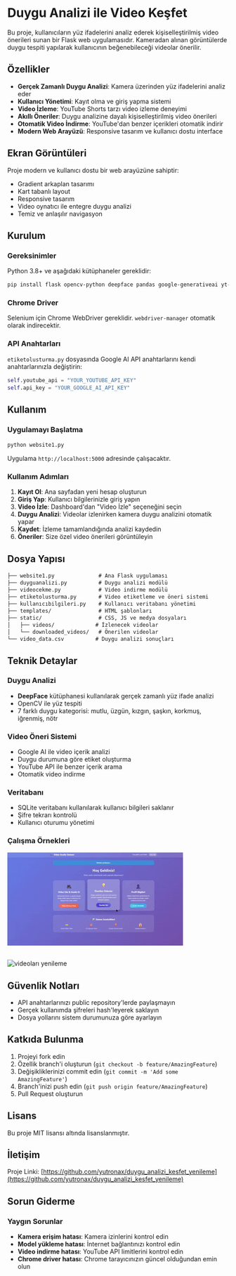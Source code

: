 # Duygu Analizi ile Video Keşfet

Bu proje, kullanıcıların yüz ifadelerini analiz ederek kişiselleştirilmiş video önerileri sunan bir Flask web uygulamasıdır. Kameradan alınan görüntülerde duygu tespiti yapılarak kullanıcının beğenebileceği videolar önerilir.

## Özellikler

- **Gerçek Zamanlı Duygu Analizi**: Kamera üzerinden yüz ifadelerini analiz eder
- **Kullanıcı Yönetimi**: Kayıt olma ve giriş yapma sistemi
- **Video İzleme**: YouTube Shorts tarzı video izleme deneyimi
- **Akıllı Öneriler**: Duygu analizine dayalı kişiselleştirilmiş video önerileri
- **Otomatik Video İndirme**: YouTube'dan benzer içerikleri otomatik indirir
- **Modern Web Arayüzü**: Responsive tasarım ve kullanıcı dostu interface

## Ekran Görüntüleri

Proje modern ve kullanıcı dostu bir web arayüzüne sahiptir:
- Gradient arkaplan tasarımı
- Kart tabanlı layout
- Responsive tasarım
- Video oynatıcı ile entegre duygu analizi
- Temiz ve anlaşılır navigasyon

## Kurulum

### Gereksinimler

Python 3.8+ ve aşağıdaki kütüphaneler gereklidir:

```bash
pip install flask opencv-python deepface pandas google-generativeai yt-dlp selenium webdriver-manager
```

### Chrome Driver

Selenium için Chrome WebDriver gereklidir. `webdriver-manager` otomatik olarak indirecektir.

### API Anahtarları

`etiketolusturma.py` dosyasında Google AI API anahtarlarını kendi anahtarlarınızla değiştirin:

```python
self.youtube_api = "YOUR_YOUTUBE_API_KEY"
self.api_key = "YOUR_GOOGLE_AI_API_KEY"
```

## Kullanım

### Uygulamayı Başlatma

```bash
python website1.py
```

Uygulama `http://localhost:5000` adresinde çalışacaktır.

### Kullanım Adımları

1. **Kayıt Ol**: Ana sayfadan yeni hesap oluşturun
2. **Giriş Yap**: Kullanıcı bilgilerinizle giriş yapın
3. **Video İzle**: Dashboard'dan "Video İzle" seçeneğini seçin
4. **Duygu Analizi**: Videolar izlenirken kamera duygu analizini otomatik yapar
5. **Kaydet**: İzleme tamamlandığında analizi kaydedin
6. **Öneriler**: Size özel video önerileri görüntüleyin

## Dosya Yapısı

```
├── website1.py              # Ana Flask uygulaması
├── duyguanalizi.py          # Duygu analizi modülü
├── videocekme.py            # Video indirme modülü
├── etiketolusturma.py       # Video etiketleme ve öneri sistemi
├── kullanıcıbilgileri.py    # Kullanıcı veritabanı yönetimi
├── templates/               # HTML şablonları
├── static/                  # CSS, JS ve medya dosyaları
│   ├── videos/             # İzlenecek videolar
│   └── downloaded_videos/   # Önerilen videolar
└── video_data.csv          # Duygu analizi sonuçları
```

## Teknik Detaylar

### Duygu Analizi
- **DeepFace** kütüphanesi kullanılarak gerçek zamanlı yüz ifade analizi
- OpenCV ile yüz tespiti
- 7 farklı duygu kategorisi: mutlu, üzgün, kızgın, şaşkın, korkmuş, iğrenmiş, nötr

### Video Öneri Sistemi
- Google AI ile video içerik analizi
- Duygu durumuna göre etiket oluşturma
- YouTube API ile benzer içerik arama
- Otomatik video indirme

### Veritabanı
- SQLite veritabanı kullanılarak kullanıcı bilgileri saklanır
- Şifre tekrarı kontrolü
- Kullanıcı oturumu yönetimi
### Çalışma Örnekleri

![önerilen videolar](GİF/calısma_ornegi.gif) 
##
![videoları yenileme](GİF/calısma_ornegi_2.gif)



## Güvenlik Notları

- API anahtarlarınızı public repository'lerde paylaşmayın
- Gerçek kullanımda şifreleri hash'leyerek saklayın
- Dosya yollarını sistem durumunuza göre ayarlayın

## Katkıda Bulunma

1. Projeyi fork edin
2. Özellik branch'i oluşturun (`git checkout -b feature/AmazingFeature`)
3. Değişikliklerinizi commit edin (`git commit -m 'Add some AmazingFeature'`)
4. Branch'inizi push edin (`git push origin feature/AmazingFeature`)
5. Pull Request oluşturun

## Lisans

Bu proje MIT lisansı altında lisanslanmıştır.

## İletişim

Proje Linki: [https://github.com/yutronax/duygu_analizi_kesfet_yenileme](https://github.com/yutronax/duygu_analizi_kesfet_yenileme)

## Sorun Giderme

### Yaygın Sorunlar

- **Kamera erişim hatası**: Kamera izinlerini kontrol edin
- **Model yükleme hatası**: İnternet bağlantınızı kontrol edin
- **Video indirme hatası**: YouTube API limitlerini kontrol edin
- **Chrome driver hatası**: Chrome tarayıcınızın güncel olduğundan emin olun
